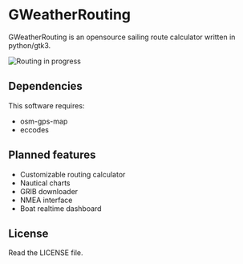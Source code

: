 # GWeatherRouting

GWeatherRouting is an opensource sailing route calculator written in python/gtk3.

![Routing in progress](https://github.com/dakk/gweatherrouting/raw/master/media/routing_process.png)


## Dependencies
This software requires:
- osm-gps-map
- eccodes


## Planned features

- Customizable routing calculator
- Nautical charts
- GRIB downloader
- NMEA interface
- Boat realtime dashboard


## License

Read the LICENSE file.